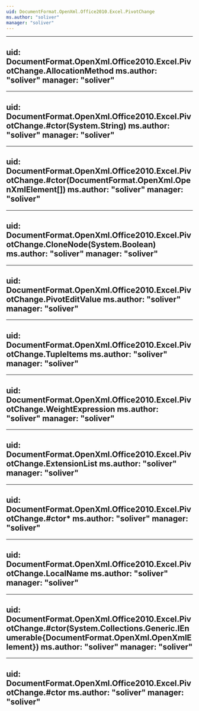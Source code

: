 ```yaml
---
uid: DocumentFormat.OpenXml.Office2010.Excel.PivotChange
ms.author: "soliver"
manager: "soliver"
---
```


---
uid: DocumentFormat.OpenXml.Office2010.Excel.PivotChange.AllocationMethod
ms.author: "soliver"
manager: "soliver"
---

---
uid: DocumentFormat.OpenXml.Office2010.Excel.PivotChange.#ctor(System.String)
ms.author: "soliver"
manager: "soliver"
---

---
uid: DocumentFormat.OpenXml.Office2010.Excel.PivotChange.#ctor(DocumentFormat.OpenXml.OpenXmlElement[])
ms.author: "soliver"
manager: "soliver"
---

---
uid: DocumentFormat.OpenXml.Office2010.Excel.PivotChange.CloneNode(System.Boolean)
ms.author: "soliver"
manager: "soliver"
---

---
uid: DocumentFormat.OpenXml.Office2010.Excel.PivotChange.PivotEditValue
ms.author: "soliver"
manager: "soliver"
---

---
uid: DocumentFormat.OpenXml.Office2010.Excel.PivotChange.TupleItems
ms.author: "soliver"
manager: "soliver"
---

---
uid: DocumentFormat.OpenXml.Office2010.Excel.PivotChange.WeightExpression
ms.author: "soliver"
manager: "soliver"
---

---
uid: DocumentFormat.OpenXml.Office2010.Excel.PivotChange.ExtensionList
ms.author: "soliver"
manager: "soliver"
---

---
uid: DocumentFormat.OpenXml.Office2010.Excel.PivotChange.#ctor*
ms.author: "soliver"
manager: "soliver"
---

---
uid: DocumentFormat.OpenXml.Office2010.Excel.PivotChange.LocalName
ms.author: "soliver"
manager: "soliver"
---

---
uid: DocumentFormat.OpenXml.Office2010.Excel.PivotChange.#ctor(System.Collections.Generic.IEnumerable{DocumentFormat.OpenXml.OpenXmlElement})
ms.author: "soliver"
manager: "soliver"
---

---
uid: DocumentFormat.OpenXml.Office2010.Excel.PivotChange.#ctor
ms.author: "soliver"
manager: "soliver"
---
